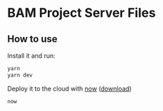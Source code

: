 # BAM Project Server Files

## How to use
Install it and run:

```bash
yarn
yarn dev
```

Deploy it to the cloud with [now](https://zeit.co/now) ([download](https://zeit.co/download))

```bash
now
```
